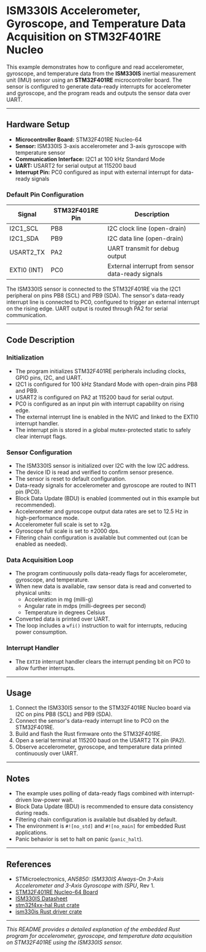 # ISM330IS Accelerometer, Gyroscope, and Temperature Data Acquisition on STM32F401RE Nucleo

This example demonstrates how to configure and read accelerometer, gyroscope, and temperature data from the **ISM330IS** inertial measurement unit (IMU) sensor using an **STM32F401RE** microcontroller board. The sensor is configured to generate data-ready interrupts for accelerometer and gyroscope, and the program reads and outputs the sensor data over UART.

---

## Hardware Setup

- **Microcontroller Board:** STM32F401RE Nucleo-64
- **Sensor:** ISM330IS 3-axis accelerometer and 3-axis gyroscope with temperature sensor
- **Communication Interface:** I2C1 at 100 kHz Standard Mode
- **UART:** USART2 for serial output at 115200 baud
- **Interrupt Pin:** PC0 configured as input with external interrupt for data-ready signals

### Default Pin Configuration

| Signal       | STM32F401RE Pin | Description                      |
|--------------|-----------------|---------------------------------|
| I2C1_SCL     | PB8             | I2C clock line (open-drain)     |
| I2C1_SDA     | PB9             | I2C data line (open-drain)      |
| USART2_TX    | PA2             | UART transmit for debug output  |
| EXTI0 (INT)  | PC0             | External interrupt from sensor data-ready signals |

The ISM330IS sensor is connected to the STM32F401RE via the I2C1 peripheral on pins PB8 (SCL) and PB9 (SDA). The sensor's data-ready interrupt line is connected to PC0, configured to trigger an external interrupt on the rising edge. UART output is routed through PA2 for serial communication.

---

## Code Description

### Initialization

- The program initializes STM32F401RE peripherals including clocks, GPIO pins, I2C, and UART.
- I2C1 is configured for 100 kHz Standard Mode with open-drain pins PB8 and PB9.
- USART2 is configured on PA2 at 115200 baud for serial output.
- PC0 is configured as an input pin with interrupt capability on rising edge.
- The external interrupt line is enabled in the NVIC and linked to the EXTI0 interrupt handler.
- The interrupt pin is stored in a global mutex-protected static to safely clear interrupt flags.

### Sensor Configuration

- The ISM330IS sensor is initialized over I2C with the low I2C address.
- The device ID is read and verified to confirm sensor presence.
- The sensor is reset to default configuration.
- Data-ready signals for accelerometer and gyroscope are routed to INT1 pin (PC0).
- Block Data Update (BDU) is enabled (commented out in this example but recommended).
- Accelerometer and gyroscope output data rates are set to 12.5 Hz in high-performance mode.
- Accelerometer full scale is set to ±2g.
- Gyroscope full scale is set to ±2000 dps.
- Filtering chain configuration is available but commented out (can be enabled as needed).

### Data Acquisition Loop

- The program continuously polls data-ready flags for accelerometer, gyroscope, and temperature.
- When new data is available, raw sensor data is read and converted to physical units:
  - Acceleration in mg (milli-g)
  - Angular rate in mdps (milli-degrees per second)
  - Temperature in degrees Celsius
- Converted data is printed over UART.
- The loop includes a `wfi()` instruction to wait for interrupts, reducing power consumption.

### Interrupt Handler

- The `EXTI0` interrupt handler clears the interrupt pending bit on PC0 to allow further interrupts.

---

## Usage

1. Connect the ISM330IS sensor to the STM32F401RE Nucleo board via I2C on pins PB8 (SCL) and PB9 (SDA).
2. Connect the sensor's data-ready interrupt line to PC0 on the STM32F401RE.
3. Build and flash the Rust firmware onto the STM32F401RE.
4. Open a serial terminal at 115200 baud on the USART2 TX pin (PA2).
5. Observe accelerometer, gyroscope, and temperature data printed continuously over UART.

---

## Notes

- The example uses polling of data-ready flags combined with interrupt-driven low-power wait.
- Block Data Update (BDU) is recommended to ensure data consistency during reads.
- Filtering chain configuration is available but disabled by default.
- The environment is `#![no_std]` and `#![no_main]` for embedded Rust applications.
- Panic behavior is set to halt on panic (`panic_halt`).

---

## References

- STMicroelectronics, *AN5850: ISM330IS Always-On 3-Axis Accelerometer and 3-Axis Gyroscope with ISPU*, Rev 1.
- [STM32F401RE Nucleo-64 Board](https://www.st.com/en/evaluation-tools/nucleo-f401re.html)
- [ISM330IS Datasheet](https://www.st.com/resource/en/datasheet/lsm6dsv16x.pdf)
- [stm32f4xx-hal Rust crate](https://docs.rs/stm32f4xx-hal)
- [ism330is Rust driver crate](https://docs.rs/ism330is)

---

*This README provides a detailed explanation of the embedded Rust program for accelerometer, gyroscope, and temperature data acquisition on STM32F401RE using the ISM330IS sensor.*
